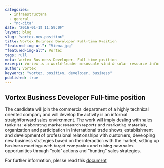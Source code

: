 ```yaml
---
categories: 
  - infraestructura
  - general
  - "no-cita"
date: "2016-01-18 11:59:00"
layout: blog
slug: "vortex-new-position"
title: Vortex Business Developer Full-time Position
"featured-img-url": "Viena.jpg"
"featured-img-alt": Vortex
tags: null
meta: Vortex Business Developer. Full-time position
excerpt: Vortex is a world-leader mesoscale wind & solar resource information provider, offering an Online Platform that facilitates fast, robust and global downscaling resource assessment and packaging of the output information according to the renewable industry standards and requirements.
author: vortex
keywords: "vortex, position, developer, business"
published: true
---
```



## Vortex Business Developer Full-time position

The candidate will join the commercial department of a highly technical oriented company and will develop the activity in an informal straightforward sales environment. The work will imply dealing with sales tasks as: elaborating market research reports and marketing materials, organization and participation in International trade shows, establishment and development of professional relationships with customers, developing new business strategies based on the interaction with the market, setting up business meetings with target companies and raising new sales opportunities through “cold” actions and “hunting” sales strategies.

For further information, please read this <a href=/assets/docs/BusinessDeveloper.pdf>document</a>
